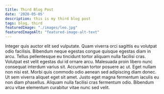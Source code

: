 ```yaml
---
title: Third Blog Post
date: '2020-05-05'
description: this is my third blog post
tags: blog, third
featuredImage: "./images/leo.jpg"
featuredImageAlt: "featured-image-alt-text"
---
```


Integer quis auctor elit sed vulputate. Quam viverra orci sagittis eu volutpat odio facilisis. Bibendum neque egestas congue quisque egestas diam in arcu. Tellus pellentesque eu tincidunt tortor aliquam nulla facilisi cras. Volutpat est velit egestas dui id ornare arcu. Malesuada proin libero nunc consequat interdum varius sit. Accumsan tortor posuere ac ut. Eget nullam non nisi est. Morbi quis commodo odio aenean sed adipiscing diam donec. Ut sem viverra aliquet eget sit amet. Justo eget magna fermentum iaculis eu non diam phasellus. Aliquam nulla facilisi cras fermentum odio. Bibendum arcu vitae elementum curabitur vitae nunc sed velit.